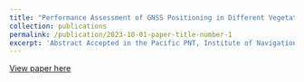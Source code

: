 ```yaml
---
title: "Performance Assessment of GNSS Positioning in Different Vegetated Environments"
collection: publications
permalink: /publication/2023-10-01-paper-title-number-1
excerpt: 'Abstract Accepted in the Pacific PNT, Institute of Navigation'
---
```



[View paper here](https://www.ion.org/pnt/abstracts.cfm?paperID=13100)
